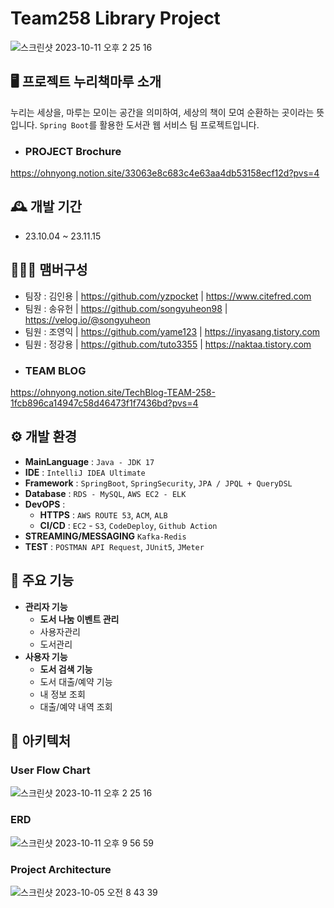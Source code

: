 # Team258 Library Project
![스크린샷 2023-10-11 오후 2 25 16](https://www.notion.so/image/https%3A%2F%2Fprod-files-secure.s3.us-west-2.amazonaws.com%2F480983fb-409a-4952-8a68-ff432e008927%2F2b64ef5d-724f-471d-a665-06fdfc25330b%2FUntitled.png?table=block&id=4244553b-a141-46ac-b5a3-ce9a5fa56a1a&spaceId=480983fb-409a-4952-8a68-ff432e008927&width=2000&userId=0f23fed0-d3bf-4d0e-83bc-1ecb8c4e0e9e&cache=v2)

## 🖥️ 프로젝트 누리책마루 소개
누리는 세상을, 마루는 모이는 공간을 의미하여, 세상의 책이 모여 순환하는 곳이라는 뜻입니다.
`Spring Boot`를 활용한 도서관 웹 서비스 팀 프로젝트입니다.
- ### PROJECT Brochure
https://ohnyong.notion.site/33063e8c683c4e63aa4db53158ecf12d?pvs=4

## 🕰️ 개발 기간
* 23.10.04 ~ 23.11.15

## 🧑‍🤝‍🧑 맴버구성
- 팀장 : 김인용 | https://github.com/yzpocket | https://www.citefred.com
- 팀원 : 송유헌 | https://github.com/songyuheon98 | https://velog.io/@songyuheon
- 팀원 : 조영익 | https://github.com/yame123 | https://inyasang.tistory.com
- 팀원 : 정강용 | https://github.com/tuto3355 | https://naktaa.tistory.com
- ### TEAM BLOG
https://ohnyong.notion.site/TechBlog-TEAM-258-1fcb896ca14947c58d46473f1f7436bd?pvs=4

## ⚙️ 개발 환경
- **MainLanguage** : `Java - JDK 17`
- **IDE** : `IntelliJ IDEA Ultimate`
- **Framework** : `SpringBoot`, `SpringSecurity`, `JPA / JPQL + QueryDSL`
- **Database** : `RDS - MySQL`, `AWS EC2 - ELK`
- **DevOPS** :
    - **HTTPS** : `AWS ROUTE 53`, `ACM`, `ALB`
    - **CI/CD** : `EC2` - `S3`, `CodeDeploy`, `Github Action`
- **STREAMING/MESSAGING** `Kafka-Redis`
- **TEST** : `POSTMAN API Request`, `JUnit5`, `JMeter`

## 📌 주요 기능
- **관리자 기능**
    - **도서 나눔 이벤트 관리**
    - 사용자관리
    - 도서관리
- **사용자 기능**
    - **도서 검색 기능**
    - 도서 대출/예약 기능
    - 내 정보 조회
    - 대출/예약 내역 조회

## 📝 아키텍처
### User Flow Chart
![스크린샷 2023-10-11 오후 2 25 16](https://github.com/yzpocket/spring-cafeservice/assets/67217259/839b1f28-55af-48e0-9e5b-c26bdb4b1dcc)

### ERD
![스크린샷 2023-10-11 오후 9 56 59](https://www.notion.so/image/https%3A%2F%2Fprod-files-secure.s3.us-west-2.amazonaws.com%2F480983fb-409a-4952-8a68-ff432e008927%2F499be57f-545e-4ad9-be84-a4c6b3d9b899%2FUntitled.png?table=block&id=3005fc3b-1edc-40ee-b121-b4220555671d&spaceId=480983fb-409a-4952-8a68-ff432e008927&width=2000&userId=0f23fed0-d3bf-4d0e-83bc-1ecb8c4e0e9e&cache=v2)

### Project Architecture
![스크린샷 2023-10-05 오전 8 43 39](https://www.notion.so/image/https%3A%2F%2Fprod-files-secure.s3.us-west-2.amazonaws.com%2F480983fb-409a-4952-8a68-ff432e008927%2F32bde6f4-65d6-42d2-8e3e-d9003b2eefcd%2FUntitled.png?table=block&id=e6978fb5-b323-49bf-b99b-e29cc042a884&spaceId=480983fb-409a-4952-8a68-ff432e008927&width=2000&userId=0f23fed0-d3bf-4d0e-83bc-1ecb8c4e0e9e&cache=v2)

